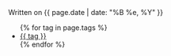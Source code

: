 <div class="date">Written on {{ page.date | date: "%B %e, %Y" }}</div> <ul class="tag_list_in_post">{% for tag in page.tags %}<li class="inline tag_list_item"><a class="tag_list_link" href="/tag/{{ tag }}">{{ tag }}</a></li>{% endfor %}</ul>
